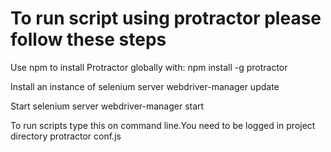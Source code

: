 # To run script using protractor please follow these steps

Use npm to install Protractor globally with:
npm install -g protractor

Install an instance of selenium server
webdriver-manager update

Start selenium server
webdriver-manager start

To run scripts type this on command line.You need to be logged in project directory
protractor conf.js

